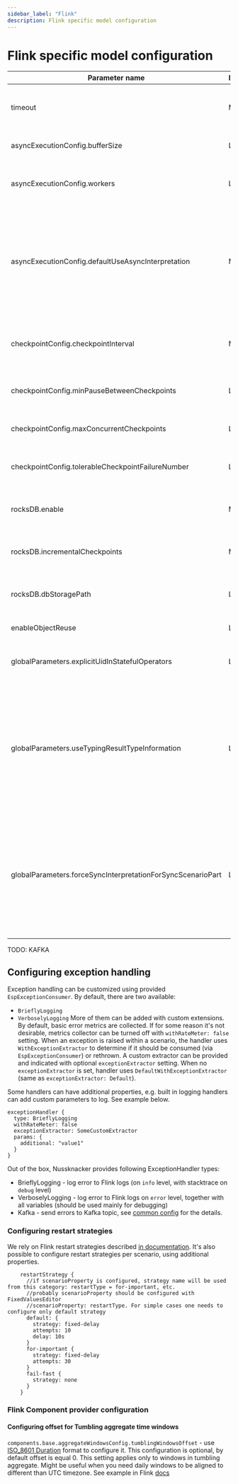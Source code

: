 ```yaml
---
sidebar_label: "Flink"
description: Flink specific model configuration
---
```


# Flink specific model configuration



| Parameter name                                              | Importance | Type     | Default value          | Description                                                                                                                                                                 |
|-------------------------------------------------------------|------------|----------|------------------------|-----------------------------------------------------------------------------------------------------------------------------------------------------------------------------|
| timeout                                                     | Medium     | duration | 10s                    | Timeout for invocation of scenario part (including enrichers)                                                                                                               |
| asyncExecutionConfig.bufferSize                             | Low        | int      | 200                    | Buffer size used for [async I/O](https://ci.apache.org/projects/flink/flink-docs-stable/docs/dev/datastream/operators/asyncio/)                                             |
| asyncExecutionConfig.workers                                | Low        | int      | 8                      | Number of workers for thread pool used with [async I/O](https://ci.apache.org/projects/flink/flink-docs-stable/docs/dev/datastream/operators/asyncio/)                      |
| asyncExecutionConfig.defaultUseAsyncInterpretation          | Medium     | boolean  | true                   | Should async I/O be used by scenarios by default - if you don't use many enrichers etc. you may consider setting this flag to false                                         |
| checkpointConfig.checkpointInterval                         | Medium     | duration | 10m                    | How often should checkpoints be performed by default                                                                                                                        |
| checkpointConfig.minPauseBetweenCheckpoints                 | Low        | duration | checkpointInterval / 2 | [Minimal pause](https://ci.apache.org/projects/flink/flink-docs-stable/docs/deployment/config/#execution-checkpointing-min-pause) between checkpoints                       |
| checkpointConfig.maxConcurrentCheckpoints                   | Low        | int      | 1                      | [Maximum concurrent checkpoints](https://ci.apache.org/projects/flink/flink-docs-stable/docs/deployment/config/#execution-checkpointing-max-concurrent-checkpoints) setting |
| checkpointConfig.tolerableCheckpointFailureNumber           | Low        | int      |                        | [Tolerable failed checkpoint](https://ci.apache.org/projects/flink/flink-docs-stable/docs/deployment/config/#execution-checkpointing-tolerable-failed-checkpoints) setting  |
| rocksDB.enable                                              | Medium     | boolean  | true                   | Enable RocksDB state backend support                                                                                                                                        |
| rocksDB.incrementalCheckpoints                              | Medium     | boolean  | true                   | Should incremental checkpoints be used                                                                                                                                      |
| rocksDB.dbStoragePath                                       | Low        | string   |                        | Allows to override RocksDB local data storage                                                                                                                               |
| enableObjectReuse                                           | Low        | boolean  | true                   | Should allow [object reuse](https://ci.apache.org/projects/flink/flink-docs-stable/docs/dev/execution/execution_configuration/)                                             |
| globalParameters.explicitUidInStatefulOperators             | Low        | boolean  | true                   | Should consistent [operator uuids](https://ci.apache.org/projects/flink/flink-docs-stable/docs/ops/upgrading/#matching-operator-state) be used                              |
| globalParameters.useTypingResultTypeInformation             | Low        | boolean  | true                   | Enables using Nussknacker additional typing information for state serialization. It makes serialization much faster, currently consider it as experimental                  |
| globalParameters.forceSyncInterpretationForSyncScenarioPart | Low        | boolean  | true                   | Forces synchronous interpretation for scenario parts that does not contain any services (enrichers, processors). Applies for scenarios with async enabled                   |

TODO: KAFKA

## Configuring exception handling 

Exception handling can be customized using provided `EspExceptionConsumer`. By default, there are two available:
- `BrieflyLogging`
- `VerboselyLogging`
More of them can be added with custom extensions. By default, basic error metrics are collected. If for some reason
  it's not desirable, metrics collector can be turned off with `withRateMeter: false` setting.
When an exception is raised within a scenario, the handler uses `WithExceptionExtractor` to determine if it should be consumed
  (via `EspExceptionConsumer`) or rethrown. A custom extractor can be provided and indicated with optional `exceptionExtractor` setting.
  When no `exceptionExtractor` is set, handler uses `DefaultWithExceptionExtractor` (same as `exceptionExtractor: Default`).

Some handlers can have additional properties, e.g. built in logging handlers can add custom parameters to log. See example below. 

```
exceptionHandler {
  type: BrieflyLogging
  withRateMeter: false
  exceptionExtractor: SomeCustomExtractor
  params: {
    additional: "value1"
  }
}    
```
                                             
Out of the box, Nussknacker provides following ExceptionHandler types:
- BrieflyLogging - log error to Flink logs (on `info` level, with stacktrace on `debug` level)
- VerboselyLogging - log error to Flink logs on `error` level, together with all variables (should be used mainly for debugging)
- Kafka - send errors to Kafka topic, see [common config](../../integration/KafkaIntegration.md#exception-handling) for the details.

### Configuring restart strategies 

We rely on Flink restart strategies described [in documentation](https://ci.apache.org/projects/flink/flink-docs-stable/docs/dev/execution/task_failure_recovery/).
It's also possible to configure restart strategies per scenario, using additional properties.           

```
    restartStrategy {
      //if scenarioProperty is configured, strategy name will be used from this category: restartType = for-important, etc.
      //probably scenarioProperty should be configured with FixedValuesEditor
      //scenarioProperty: restartType. For simple cases one needs to configure only default strategy
      default: {
        strategy: fixed-delay
        attempts: 10
        delay: 10s
      }
      for-important {
        strategy: fixed-delay
        attempts: 30
      }
      fail-fast {
        strategy: none
      }
    }
```

### Flink Component provider configuration

#### Configuring offset for Tumbling aggregate time windows
`components.base.aggregateWindowsConfig.tumblingWindowsOffset` - use [ISO_8601 Duration](https://en.wikipedia.org/wiki/ISO_8601#Durations) format to configure it. 
This configuration is optional, by default offset is equal 0.
This setting applies only to windows in tumbling aggregate. Might be useful when you need daily windows to be aligned to different than UTC timezone.
See example in Flink [docs](https://nightlies.apache.org/flink/flink-docs-master/docs/dev/datastream/operators/windows/#tumbling-windows)

